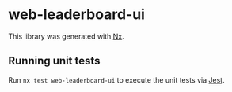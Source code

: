 # web-leaderboard-ui

This library was generated with [Nx](https://nx.dev).

## Running unit tests

Run `nx test web-leaderboard-ui` to execute the unit tests via [Jest](https://jestjs.io).
